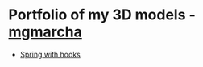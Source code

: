 # Portfolio of my 3D models - [mgmarcha](https://github.com/mgmarcha)

* [Spring with hooks](Spring_Model/Readme.md)
